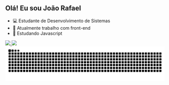 ## Olá! Eu sou João Rafael
- 💻 Estudante de Desenvolvimento de Sistemas
- 🔭 Atualmente trabalho com front-end
- 🌱 Estudando Javascript
<div>
<a href="https://github.com/joaorafael07">
<img height="180em" src="https://github-readme-stats.vercel.app/api?username=joaorafael07&show_icons=true&theme=algolia"/>
<img height="180em" src="https://github-readme-stats.vercel.app/api/top-langs/?username=joaorafael07&layout=compact&theme=algolia"/>
</div>

<picture>
  <source media="(prefers-color-scheme: dark)" srcset="https://raw.githubusercontent.com/joaorafael07/joaorafael07/output/github-contribution-grid-snake-dark.svg">
  <source media="(prefers-color-scheme: light)" srcset="https://raw.githubusercontent.com/joaorafael07/joaorafael07/output/github-contribution-grid-snake.svg">
  <img alt="github contribution grid snake animation" src="https://raw.githubusercontent.com/joaorafael07/joaorafael07/output/github-contribution-grid-snake.svg">
</picture>
